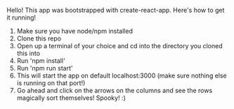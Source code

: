 Hello! This app was bootstrapped with create-react-app. Here's how to get it running!

1) Make sure you have node/npm installed
2) Clone this repo
3) Open up a terminal of your choice and cd into the directory you cloned this into
4) Run 'npm install'
5) Run 'npm run start'
6) This will start the app on default localhost:3000 (make sure nothing else is running on that port!)
7) Go ahead and click on the arrows on the columns and see the rows magically sort themselves! Spooky! :)
